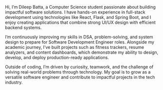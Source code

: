 Hi, I’m Dileep Batta, a Computer Science student passionate about building impactful software solutions. I have hands-on experience in full-stack development using technologies like React, Flask, and Spring Boot, and I enjoy creating applications that combine strong UI/UX design with efficient backend systems.

I’m continuously improving my skills in DSA, problem-solving, and system design to prepare for Software Development Engineer roles. Alongside my academic journey, I’ve built projects such as fitness trackers, resume analyzers, and content dashboards, which demonstrate my ability to design, develop, and deploy production-ready applications.

Outside of coding, I’m driven by curiosity, teamwork, and the challenge of solving real-world problems through technology. My goal is to grow as a versatile software engineer and contribute to impactful projects in the tech industry.
